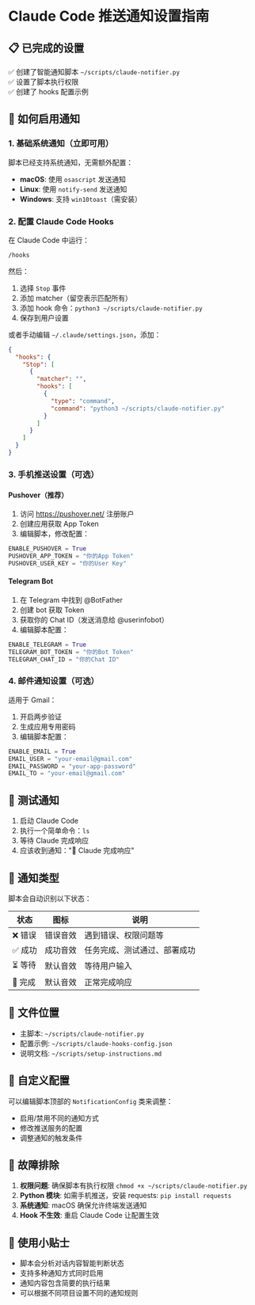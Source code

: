 # Claude Code 推送通知设置指南

## 📋 已完成的设置

✅ 创建了智能通知脚本 `~/scripts/claude-notifier.py`  
✅ 设置了脚本执行权限  
✅ 创建了 hooks 配置示例  

## 🚀 如何启用通知

### 1. 基础系统通知（立即可用）

脚本已经支持系统通知，无需额外配置：
- **macOS**: 使用 `osascript` 发送通知
- **Linux**: 使用 `notify-send` 发送通知  
- **Windows**: 支持 `win10toast`（需安装）

### 2. 配置 Claude Code Hooks

在 Claude Code 中运行：
```bash
/hooks
```

然后：
1. 选择 `Stop` 事件
2. 添加 matcher（留空表示匹配所有）
3. 添加 hook 命令：`python3 ~/scripts/claude-notifier.py`
4. 保存到用户设置

或者手动编辑 `~/.claude/settings.json`，添加：
```json
{
  "hooks": {
    "Stop": [
      {
        "matcher": "",
        "hooks": [
          {
            "type": "command",
            "command": "python3 ~/scripts/claude-notifier.py"
          }
        ]
      }
    ]
  }
}
```

### 3. 手机推送设置（可选）

#### Pushover（推荐）
1. 访问 https://pushover.net/ 注册账户
2. 创建应用获取 App Token
3. 编辑脚本，修改配置：
```python
ENABLE_PUSHOVER = True
PUSHOVER_APP_TOKEN = "你的App Token"
PUSHOVER_USER_KEY = "你的User Key"
```

#### Telegram Bot
1. 在 Telegram 中找到 @BotFather
2. 创建 bot 获取 Token
3. 获取你的 Chat ID（发送消息给 @userinfobot）
4. 编辑脚本配置：
```python
ENABLE_TELEGRAM = True
TELEGRAM_BOT_TOKEN = "你的Bot Token"
TELEGRAM_CHAT_ID = "你的Chat ID"
```

### 4. 邮件通知设置（可选）

适用于 Gmail：
1. 开启两步验证
2. 生成应用专用密码
3. 编辑脚本配置：
```python
ENABLE_EMAIL = True
EMAIL_USER = "your-email@gmail.com"
EMAIL_PASSWORD = "your-app-password"
EMAIL_TO = "your-email@gmail.com"
```

## 🧪 测试通知

1. 启动 Claude Code
2. 执行一个简单命令：`ls`
3. 等待 Claude 完成响应
4. 应该收到通知："🤖 Claude 完成响应"

## 🎯 通知类型

脚本会自动识别以下状态：

| 状态 | 图标 | 说明 |
|------|------|------|
| ❌ 错误 | 错误音效 | 遇到错误、权限问题等 |
| ✅ 成功 | 成功音效 | 任务完成、测试通过、部署成功 |
| ⏳ 等待 | 默认音效 | 等待用户输入 |
| 🤖 完成 | 默认音效 | 正常完成响应 |

## 📁 文件位置

- 主脚本: `~/scripts/claude-notifier.py`
- 配置示例: `~/scripts/claude-hooks-config.json`
- 说明文档: `~/scripts/setup-instructions.md`

## 🔧 自定义配置

可以编辑脚本顶部的 `NotificationConfig` 类来调整：
- 启用/禁用不同的通知方式
- 修改推送服务的配置
- 调整通知的触发条件

## 🐛 故障排除

1. **权限问题**: 确保脚本有执行权限 `chmod +x ~/scripts/claude-notifier.py`
2. **Python 模块**: 如需手机推送，安装 requests: `pip install requests`
3. **系统通知**: macOS 确保允许终端发送通知
4. **Hook 不生效**: 重启 Claude Code 让配置生效

## 📝 使用小贴士

- 脚本会分析对话内容智能判断状态
- 支持多种通知方式同时启用
- 通知内容包含简要的执行结果
- 可以根据不同项目设置不同的通知规则